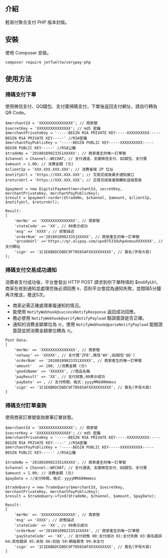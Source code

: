 ## 介紹

輕易付聚合支付 PHP 版本封裝。

## 安裝

使用 Composer 安裝。

```
composer require jetfueltw/verypay-php
```

## 使用方法

### 掃碼支付下單

使用微信支付、QQ錢包、支付寶掃碼支付，下單後返回支付網址，請自行轉為 QR Code。

```
$merchantId = 'XXXXXXXXXXXXXXX'; // 商家號
$secretKey = 'XXXXXXXXXXXXXXX'; // md5 密鑰
$merchantPrivateKey = '-----BEGIN RSA PRIVATE KEY-----XXXXXXXXXX-----BEGIN RSA PRIVATE KEY-----' //RSA密鑰
$merchantPayPublicKey = '-----BEGIN PUBLIC KEY-----XXXXXXXXXX-----BEGIN PUBLIC KEY-----' //RSA公鑰
$tradeNo = '20180109023351XXXXX'; // 商家產生的唯一訂單號
$channel = Channel::WECHAT; // 支付通道，支援微信支付、QQ錢包、支付寶
$amount = 1.00; // 消費金額 (元)
$clientIp = 'XXX.XXX.XXX.XXX'; // 消費者端 IP 位址
$notifyUrl = 'https://XXX.XXX.XXX'; // 交易完成後異步通知接口
$returnUrl = 'https://XXX.XXX.XXX'; // 交易完成後會跳轉到這個頁面
```
```
$payment = new DigitalPayment(merchantId, secretKey, merchantPrivateKey, merchantPayPublicKey);
$result = $payment->order($tradeNo, $channel, $amount, $clientIp, $notifyUrl, $returnUrl);
```
```
Result:
[
    'merNo' => 'XXXXXXXXXXXXXXX', // 商家號
    'stateCode' => 'XX', // 00表示成功
    'msg' => 'XXXX'; // 狀態描述
    'orderNum' =>'20180109023351XXXXX', // 商家產生的唯一訂單號
    'qrcodeUrl' =>'https://qr.alipay.com/upx07533duhp4xmuuXXXXXXX', // 支付網址
    'sign' => '1C1E6B6DCD8DC9F70565AFXXXXXXXXXX', // 簽名(字母大寫)
];
```

### 掃碼支付交易成功通知

消費者支付成功後，平台會發出 HTTP POST 請求到你下單時填的 $notifyUrl，商家在收到通知並處理完後必須回應 `0`，否則平台會認為通知失敗，並間隔5分鐘再次推送，推送5次。

* 商家必需正確處理重複通知的情況。
* 能使用 `NotifyWebhook@successNotifyResponse` 返回成功回應。  
* 務必使用 `NotifyWebhook@verifyNotifyPayload` 驗證簽證是否正確。
* 通知的消費金額單位為 `分`，使用 `NotifyWebhook@parseNotifyPayload` 能驗證簽證並把消費金額單位轉為 `元`。 

```
Post Data:
[
    'merNo' => 'XXXXXXXXXXXXXXX', // 商家號
    'netway' => 'XXXXX', // 支付寶'ZFB',微信'WX',QQ錢包'QQ')
    'orderNum' => '20180109023351XXXXX', // 商家產生的唯一訂單號
    'amount'   => 100, //消費金額 (分)
    'goodsName' => 'XXXXXX', //商品名稱
    'payResult' => 'XX', // 支付狀態,00表示成功
    'payDate' => , // 支付時間，格式：yyyyMMddHHmmss
    'sign' => '1C1E6B6DCD8DC9F70565AFXXXXXXXXXX', // 簽名(字母大寫)
]
```

### 掃碼支付訂單查詢

使用商家訂單號查詢單筆訂單狀態。

```
$merchantId = 'XXXXXXXXXXXXXXX'; // 商家號
$secretKey = 'XXXXXXXXXXXXXXX'; // md5 密鑰
$merchantPrivateKey = '-----BEGIN RSA PRIVATE KEY-----XXXXXXXXXX-----BEGIN RSA PRIVATE KEY-----' //RSA密鑰
$merchantPayPublicKey = '-----BEGIN PUBLIC KEY-----XXXXXXXXXX-----BEGIN PUBLIC KEY-----' //RSA公鑰

$tradeNo = '20180109023351XXXXX'; // 商家產生的唯一訂單號
$channel = Channel::WECHAT; // 支付通道，支援微信支付、QQ錢包、支付寶
$amount = 1.00; // 消費金額 (元)
$payDate = //支付時間，格式：yyyyMMddHHmmss
```
```
$tradeQuery = new TradeQuery($merchantId, $secretKey, merchantPrivateKey, merchantPayPublicKey);
$result = $tradeQuery->find($tradeNo, $channel, $amount, $payDate);
```
```
Result:
[
    'merNo' => 'XXXXXXXXXXXXXXX', // 商家號
    'msg' => 'XXXX'; // 狀態描述
    'stateCode' => 'XX', // 00表示成功
    'orderNum' =>'20180109023351XXXXX', // 商家產生的唯一訂單號
    'payStateCode' => 'XX', // 支付狀態 00:支付成功 01:支付失敗 03:簽名錯誤 04:其他錯誤 05:未知 06:初始 50:網絡異常 99:未支付
    'sign' => '1C1E6B6DCD8DC9F70565AFXXXXXXXXXX', // 簽名(字母大寫)
]